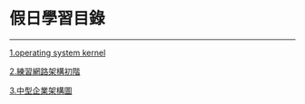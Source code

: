 # 假日學習目錄

---

[1.operating system kernel](https://github.com/Luba-code/holidaytest/blob/internet/operating%20system%20kernel.md/)

[2.練習網路架構初階](https://github.com/Luba-code/holidaytest/blob/internet/%E7%B7%B4%E7%BF%92%E7%B6%B2%E8%B7%AF%E6%9E%B6%E6%A7%8B%E5%88%9D%E9%9A%8E.md/)

[3.中型企業架構圖](https://github.com/Luba-code/holidaytest/blob/internet/%E4%B8%AD%E5%9E%8B%E4%BC%81%E6%A5%AD%E6%9E%B6%E6%A7%8B%E5%9C%96.md/)

